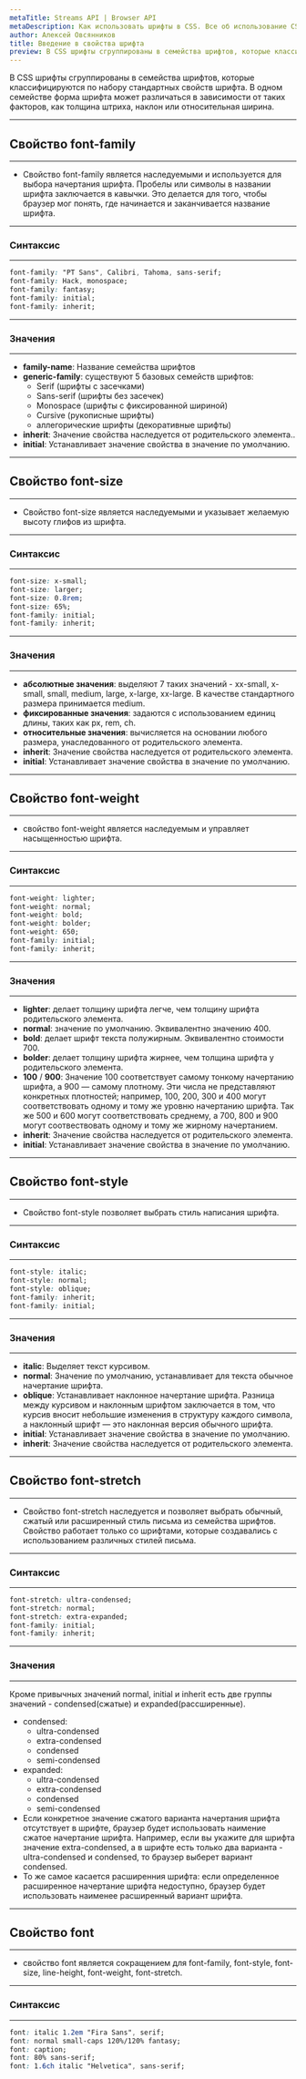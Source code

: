 ```yaml
---
metaTitle: Streams API | Browser API 
metaDescription: Как использовать шрифты в CSS. Все об использование CSS Fonts | База знаний PurpleSchool
author: Алексей Овсянников
title: Введение в свойства шрифта
preview: В CSS шрифты сгруппированы в семейства шрифтов, которые классифицируются по набору стандартных свойств шрифта....
---
```


В CSS шрифты сгруппированы в семейства шрифтов, которые классифицируются по набору стандартных свойств шрифта. В одном семействе форма шрифта может различаться в зависимости от таких факторов, как толщина штриха, наклон или относительная ширина.

----
## **Свойство font-family**
---
- Свойство font-family является наследуемыми и используется для выбора начертания шрифта. Пробелы или символы в названии шрифта заключается в кавычки. Это делается для того, чтобы браузер мог понять, где начинается и заканчивается название шрифта.
----
### **Синтаксис**
---
```css
font-family: "PT Sans", Calibri, Tahoma, sans-serif;
font-family: Hack, monospace;
font-family: fantasy;
font-family: initial;
font-family: inherit;
```
----
### **Значения**
---
- **family-name**:	Название семейства шрифтов
- **generic-family**: существуют 5 базовых семейств шрифтов:
	- Serif (шрифты с засечками)
	- Sans-serif (шрифты без засечек)
	- Monospace (шрифты с фиксированной шириной)
	- Cursive (рукописные шрифты)
	- аллегорические шрифты (декоративные шрифты)
- **inherit**:  Значение свойства наследуется от родительского элемента..
- **initial**: Устанавливает значение свойства в значение по умолчанию.
----
## **Свойство font-size**
---
- Свойство font-size является наследуемыми и указывает желаемую высоту глифов из шрифта.
----
### **Синтаксис**
---
```css
font-size: x-small;
font-size: larger;
font-size: 0.8rem;
font-size: 65%;
font-family: initial;
font-family: inherit;
```
----
### **Значения**
---
- **абсолютные значения**: выделяют 7 таких значений - xx-small, x-small, small, medium, large, x-large, xx-large. В качестве стандартного размера принимается medium.
- **фиксированные значения**: задаются с использованием единиц длины, таких как px, rem, ch. 
- **относительные значения**: вычисляется на основании любого размера, унаследованного от родительского элемента. 
- **inherit**:  Значение свойства наследуется от родительского элемента.
- **initial**: Устанавливает значение свойства в значение по умолчанию.
----
## **Свойство  font-weight**
---
- свойство font-weight является наследуемым и управляет насыщенностью шрифта.
----
### **Синтаксис**
---
```css
font-weight: lighter;
font-weight: normal;
font-weight: bold;
font-weight: bolder;
font-weight: 650;
font-family: initial;
font-family: inherit;
```
----
### **Значения**
---
- **lighter**: делает толщину шрифта легче, чем толщину шрифта родительского элемента.
- **normal**: значение по умолчанию. Эквивалентно значению 400.
- **bold**: делает шрифт текста полужирным. Эквивалентно стоимости 700.
- **bolder**: делает толщину шрифта жирнее, чем толщина шрифта у родительского элемента.
- **100** / **900**: Значение 100 соответствует самому тонкому начертанию шрифта, а 900 — самому плотному. Эти числа не представляют конкретных плотностей; например, 100, 200, 300 и 400 могут соответствовать одному и тому же уровню начертанию шрифта. Так же 500 и 600 могут соответствовать среднему, а 700, 800 и 900 могут соотвествовать одному и тому же жирному начертанием. 
- **inherit**: Значение свойства наследуется от родительского элемента.
- **initial**: Устанавливает значение свойства в значение по умолчанию.
----
## **Свойство font-style**
---
- Свойство font-style позволяет выбрать стиль написания шрифта. 
----
### **Синтаксис**
---
```css
font-style: italic;
font-style: normal;
font-style: oblique;
font-family: inherit;
font-family: initial;
```
----
### **Значения**
---
- **italic**: Выделяет текст курсивом.
- **normal**: Значение по умолчанию, устанавливает для текста обычное начертание шрифта.
- **oblique**: Устанавливает наклонное начертание шрифта. Разница между курсивом и наклонным шрифтом заключается в том, что курсив вносит небольшие изменения в структуру каждого символа, а наклонный шрифт — это наклонная версия обычного шрифта.
- **initial**: Устанавливает значение свойства в значение по умолчанию.
- **inherit**:  Значение свойства наследуется от родительского элемента.
----
## **Свойство font-stretch**
---
- Свойство font-stretch наследуется и позволяет выбрать обычный, сжатый или расширенный стиль письма из семейства шрифтов. Свойство работает только со шрифтами, которые создавались с использованием различных стилей письма.
----
### **Синтаксис**
---
```css
font-stretch: ultra-condensed;
font-stretch: normal;
font-stretch: extra-expanded;
font-family: initial;
font-family: inherit;
```
----
### **Значения**
---
Кроме привычных значений normal, initial и inherit есть две группы значений - condensed(сжатые) и expanded(рассширенные).
- condensed:
	- ultra-condensed
	- extra-condensed
	- condensed
	- semi-condensed
- expanded:
	- ultra-condensed
	- extra-condensed
	- condensed
	- semi-condensed
- Если конкретное значение сжатого варианта начертания шрифта отсутствует в шрифте, браузер будет использовать наимение сжатое начертание шрифта. Например, если вы укажите для шрифта значение extra-condensed, а в шрифте есть только два варианта - ultra-condensed и condensed, то браузер выберет вариант condensed. 
- То же самое касается расширенния шрифта: если определенное расширенное начертание шрифта недоступно, браузер будет использовать наименее расширенный вариант шрифта.
----
## **Свойство font**
---
- cвойство font является сокращением для font-family, font-style, font-size, line-height, font-weight, font-stretch. 
----
### **Синтаксис**
---
```css
font: italic 1.2em "Fira Sans", serif;
font: normal small-caps 120%/120% fantasy;
font: caption;
font: 80% sans-serif;
font: 1.6ch italic "Helvetica", sans-serif;
```